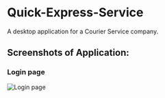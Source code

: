 # Quick-Express-Service
A desktop application for a Courier Service company.

## Screenshots of Application:

### Login page

![Login page](https://user-images.githubusercontent.com/50339759/70926990-f39ed780-204f-11ea-8746-747b5ee40888.jpg)





